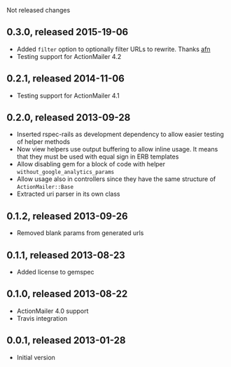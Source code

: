 Not released changes

## 0.3.0, released 2015-19-06

* Added `filter` option to optionally filter URLs to rewrite. Thanks [afn](https://github.com/afn)
* Testing support for ActionMailer 4.2

## 0.2.1, released 2014-11-06

* Testing support for ActionMailer 4.1

## 0.2.0, released 2013-09-28

* Inserted rspec-rails as development dependency to allow easier testing of helper methods
* Now view helpers use output buffering to allow inline usage. It means that they must be used with equal sign in ERB templates
* Allow disabling gem for a block of code with helper `without_google_analytics_params`
* Allow usage also in controllers since they have the same structure of `ActionMailer::Base`
* Extracted uri parser in its own class

## 0.1.2, released 2013-09-26

* Removed blank params from generated urls

## 0.1.1, released 2013-08-23

* Added license to gemspec

## 0.1.0, released 2013-08-22

* ActionMailer 4.0 support
* Travis integration

## 0.0.1, released 2013-01-28

* Initial version